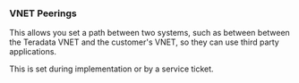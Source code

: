 ### VNET Peerings

This allows you set a path between two systems, such as between between the Teradata VNET and the customer's VNET, so they can use third party applications.

This is set during implementation or by a service ticket.

